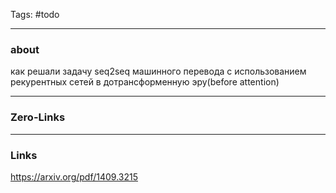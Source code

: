 Tags: #todo
____
### about
как решали задачу seq2seq машинного перевода с использованием рекурентных сетей в дотрансформенную эру(before attention)


____
### Zero-Links

____
### Links
https://arxiv.org/pdf/1409.3215
